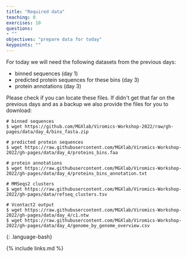 ```yaml
---
title: "Required data"
teaching: 0
exercises: 10
questions:
- ""
objectives: "prepare data for today"
keypoints: ""
---
```

For today we will need the following datasets from the previous days:

- binned sequences (day 1)
- predicted protein sequences for these bins (day 3)
- protein annotations (day 3)

Please check if you can locate these files. If didn't get that far on the previous
days and as a backup we also provide the files for you to download:

~~~
# binned sequences
$ wget https://github.com/MGXlab/Viromics-Workshop-2022/raw/gh-pages/data/day_4/bins_fasta.zip

# predicted protein sequences
$ wget https://raw.githubusercontent.com/MGXlab/Viromics-Workshop-2022/gh-pages/data/day_4/proteins_bins.faa

# protein annotations
$ wget https://raw.githubusercontent.com/MGXlab/Viromics-Workshop-2022/gh-pages/data/day_4/proteins_bins_annotation.txt

# MMSeqs2 clusters
$ wget https://raw.githubusercontent.com/MGXlab/Viromics-Workshop-2022/gh-pages/data/refseq_clusters.tsv

# Vcontact2 output
$ wget https://raw.githubusercontent.com/MGXlab/Viromics-Workshop-2022/gh-pages/data/day_4/c1.ntw
$ wget https://raw.githubusercontent.com/MGXlab/Viromics-Workshop-2022/gh-pages/data/day_4/genome_by_genome_overview.csv
~~~
{: .language-bash}


{% include links.md %}

